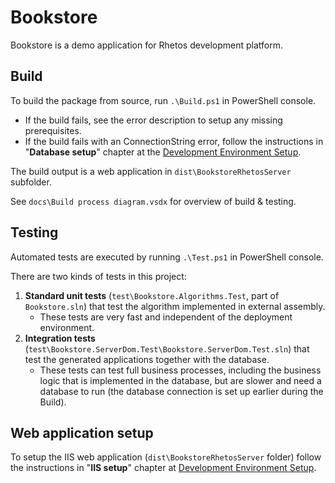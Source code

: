 # Bookstore

Bookstore is a demo application for Rhetos development platform.

## Build

To build the package from source, run `.\Build.ps1` in PowerShell console.

* If the build fails, see the error description to setup any missing prerequisites.
* If the build fails with an ConnectionString error, follow the instructions in "**Database setup**" chapter at the [Development Environment Setup](https://github.com/Rhetos/Rhetos/wiki/Development-Environment-Setup).

The build output is a web application in `dist\BookstoreRhetosServer` subfolder.

See `docs\Build process diagram.vsdx` for overview of build & testing.

## Testing

Automated tests are executed by running `.\Test.ps1` in PowerShell console.

There are two kinds of tests in this project:

1. **Standard unit tests** (`test\Bookstore.Algorithms.Test`, part of `Bookstore.sln`) that test the algorithm implemented in external assembly.
    * These tests are very fast and independent of the deployment environment.
2. **Integration tests** (`test\Bookstore.ServerDom.Test\Bookstore.ServerDom.Test.sln`) that test the generated applications together with the database.
    * These tests can test full business processes, including the business logic that is implemented in the database, but are slower and need a database to run (the database connection is set up earlier during the Build).

## Web application setup

To setup the IIS web application (`dist\BookstoreRhetosServer` folder) follow the instructions in "**IIS setup**" chapter at [Development Environment Setup](https://github.com/Rhetos/Rhetos/wiki/Development-Environment-Setup).
